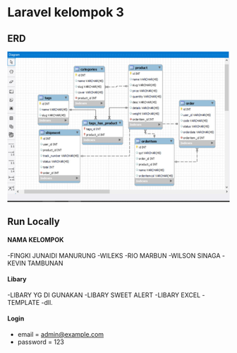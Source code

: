 # Laravel kelompok 3


## ERD

![preview img](/erd.jpg)

## Run Locally

#### NAMA KELOMPOK 
-FINGKI JUNAIDI MANURUNG
-WILEKS
-RIO MARBUN
-WILSON SINAGA
-KEVIN TAMBUNAN


#### Libary
-LIBARY YG DI GUNAKAN 
-LIBARY SWEET ALERT
-LIBARY EXCEL
-TEMPLATE
-dll.


#### Login

-   email = admin@example.com
-   password = 123
